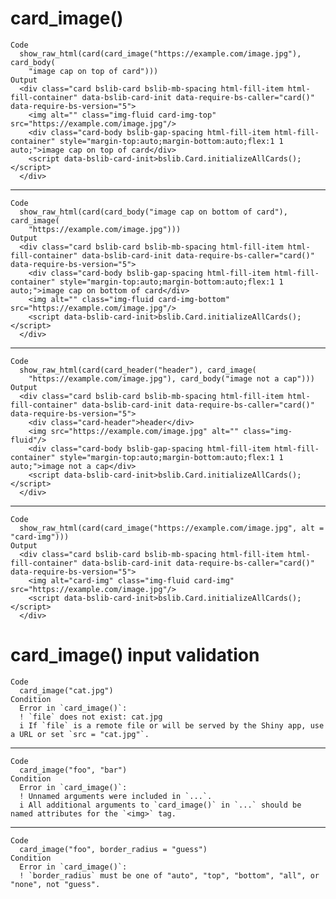 # card_image()

    Code
      show_raw_html(card(card_image("https://example.com/image.jpg"), card_body(
        "image cap on top of card")))
    Output
      <div class="card bslib-card bslib-mb-spacing html-fill-item html-fill-container" data-bslib-card-init data-require-bs-caller="card()" data-require-bs-version="5">
        <img alt="" class="img-fluid card-img-top" src="https://example.com/image.jpg"/>
        <div class="card-body bslib-gap-spacing html-fill-item html-fill-container" style="margin-top:auto;margin-bottom:auto;flex:1 1 auto;">image cap on top of card</div>
        <script data-bslib-card-init>bslib.Card.initializeAllCards();</script>
      </div>

---

    Code
      show_raw_html(card(card_body("image cap on bottom of card"), card_image(
        "https://example.com/image.jpg")))
    Output
      <div class="card bslib-card bslib-mb-spacing html-fill-item html-fill-container" data-bslib-card-init data-require-bs-caller="card()" data-require-bs-version="5">
        <div class="card-body bslib-gap-spacing html-fill-item html-fill-container" style="margin-top:auto;margin-bottom:auto;flex:1 1 auto;">image cap on bottom of card</div>
        <img alt="" class="img-fluid card-img-bottom" src="https://example.com/image.jpg"/>
        <script data-bslib-card-init>bslib.Card.initializeAllCards();</script>
      </div>

---

    Code
      show_raw_html(card(card_header("header"), card_image(
        "https://example.com/image.jpg"), card_body("image not a cap")))
    Output
      <div class="card bslib-card bslib-mb-spacing html-fill-item html-fill-container" data-bslib-card-init data-require-bs-caller="card()" data-require-bs-version="5">
        <div class="card-header">header</div>
        <img src="https://example.com/image.jpg" alt="" class="img-fluid"/>
        <div class="card-body bslib-gap-spacing html-fill-item html-fill-container" style="margin-top:auto;margin-bottom:auto;flex:1 1 auto;">image not a cap</div>
        <script data-bslib-card-init>bslib.Card.initializeAllCards();</script>
      </div>

---

    Code
      show_raw_html(card(card_image("https://example.com/image.jpg", alt = "card-img")))
    Output
      <div class="card bslib-card bslib-mb-spacing html-fill-item html-fill-container" data-bslib-card-init data-require-bs-caller="card()" data-require-bs-version="5">
        <img alt="card-img" class="img-fluid card-img" src="https://example.com/image.jpg"/>
        <script data-bslib-card-init>bslib.Card.initializeAllCards();</script>
      </div>

# card_image() input validation

    Code
      card_image("cat.jpg")
    Condition
      Error in `card_image()`:
      ! `file` does not exist: cat.jpg
      i If `file` is a remote file or will be served by the Shiny app, use a URL or set `src = "cat.jpg"`.

---

    Code
      card_image("foo", "bar")
    Condition
      Error in `card_image()`:
      ! Unnamed arguments were included in `...`.
      i All additional arguments to `card_image()` in `...` should be named attributes for the `<img>` tag.

---

    Code
      card_image("foo", border_radius = "guess")
    Condition
      Error in `card_image()`:
      ! `border_radius` must be one of "auto", "top", "bottom", "all", or "none", not "guess".

